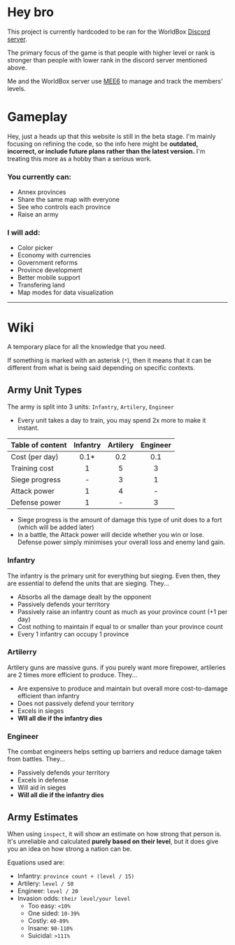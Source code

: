# Hey bro
This project is currently hardcoded to be ran for the WorldBox [Discord server](https://discord.gg/worldbox). 

The primary focus of the game is that people with higher level or rank is stronger than people with lower rank in the discord server mentioned above.

Me and the WorldBox server use [MEE6](https://mee6.xyz/en/) to manage and track the members' levels.

# Gameplay
Hey, just a heads up that this website is still in the beta stage. I'm mainly focusing on refining the code, so the info here might be **outdated, incorrect, or include future plans rather than the latest version.** I'm treating this more as a hobby than a serious work.

### You currently can:
- Annex provinces
- Share the same map with everyone
- See who controls each province
- Raise an army

### I will add:
- Color picker
- Economy with currencies
- Government reforms
- Province development
- Better mobile support
- Transfering land
- Map modes for data visualization

--------------------------
# Wiki
A temporary place for all the knowledge that you need.

If something is marked with an asterisk (`*`), then it means that it can be different from what is being said depending on specific contexts.

## Army Unit Types
The army is split into 3 units: `Infantry`, `Artilery`, `Engineer`

- Every unit takes a day to train, you may spend 2x more to make it instant.

| Table of content | Infantry | Artilery | Engineer |
| - | :-: | :-: | :-: | 
| Cost (per day) | 0.1* | 0.2 | 0.1
| Training cost  | 1    | 5 | 3
| Siege progress | -    | 3 | 1
| Attack power   | 1    | 4 | -
| Defense power  | 1    | - | 3

- Siege progress is the amount of damage this type of unit does to a fort (which will be added later)
- In a battle, the Attack power will decide whether you win or lose. Defense power simply minimises your overall loss and enemy land gain.

### Infantry
The infantry is the primary unit for everything but sieging. Even then, they are essential to defend the units that are sieging. They...
- Absorbs all the damage dealt by the opponent
- Passively defends your territory
- Passively raise an infantry count as much as your province count (+1 per day)
- Cost nothing to maintain if equal to or smaller than your province count
- Every 1 infantry can occupy 1 province

### Artilerry
Artilery guns are massive guns. if you purely want more firepower, artileries are 2 times more efficient to produce. They...
- Are expensive to produce and maintain but overall more cost-to-damage efficient than infantry
- Does not passively defend your territory
- Excels in sieges
- **Wll all die if the infantry dies**

### Engineer
The combat engineers helps setting up barriers and reduce damage taken from battles. They...
- Passively defends your territory
- Excels in defense
- Will aid in sieges
- **Will all die if the infantry dies**

## Army Estimates
When using `inspect`, it will show an estimate on how strong that person is. 
It's unreliable and calculated **purely based on their level**, but it does give you an idea on how strong a nation can be.

Equations used are:
- Infantry: `province count + (level / 15)`
- Artilery: `level / 50`
- Engineer: `level / 20`
- Invasion odds: `their level/your level`
  - Too easy: `<10%`
  - One sided: `10-39%`
  - Costly: `40-89%`
  - Insane: `90-110%`
  - Suicidal: `>111%`